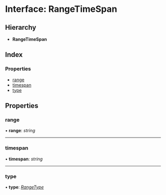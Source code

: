 
# Interface: RangeTimeSpan

## Hierarchy

* **RangeTimeSpan**

## Index

### Properties

* [range](_types_.rangetimespan.md#range)
* [timespan](_types_.rangetimespan.md#timespan)
* [type](_types_.rangetimespan.md#type)

## Properties

###  range

• **range**: *string*

___

###  timespan

• **timespan**: *string*

___

###  type

• **type**: *[RangeType](../enums/_types_.rangetype.md)*

